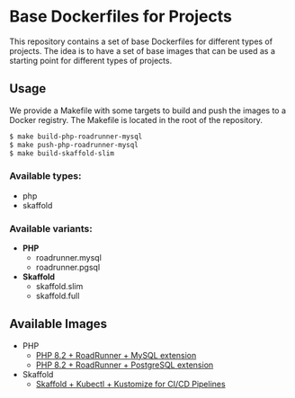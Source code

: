 # Base Dockerfiles for Projects 

This repository contains a set of base Dockerfiles for different types of projects. The idea is to have a set of base images that can be used as a starting point for different types of projects.

## Usage
We provide a Makefile with some targets to build and push the images to a Docker registry. The Makefile is located in the root of the repository.

```bash
$ make build-php-roadrunner-mysql
$ make push-php-roadrunner-mysql
$ make build-skaffold-slim
```

### **Available types:**
- php
- skaffold

### **Available variants:**
- **PHP**
  - roadrunner.mysql
  - roadrunner.pgsql
- **Skaffold**
  - skaffold.slim
  - skaffold.full

## Available Images
- PHP
  - [PHP 8.2 + RoadRunner + MySQL extension](php/Dockerfile.roadrunner.mysql)
  - [PHP 8.2 + RoadRunner + PostgreSQL extension](php/Dockerfile.roadrunner.pgsql)
- Skaffold
  - [Skaffold + Kubectl + Kustomize for CI/CD Pipelines](skaffold/Dockerfile.slim)